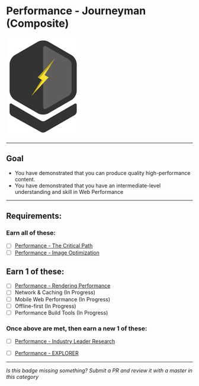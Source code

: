 # Performance - Journeyman (Composite)

![Performance - Journeyman Badge](../../img/badges/perf-journeyman-md.png "Performance - Journeyman Badge")


-----


## Goal
- You have demonstrated that you can produce quality high-performance content.
- You have demonstrated that you have an intermediate-level understanding and skill in Web Performance


-----


## Requirements:

### Earn all of these:
  - [ ] [Performance - The Critical Path](_micro_critical-render-path.md)
  - [ ] [Performance - Image Optimization](_micro_image-optimization.md)

## Earn 1 of these:
  - [ ] [Performance - Rendering Performance](_micro_rendering-performance.md)
  - [ ] Network & Caching (In Progress)
  - [ ] Mobile Web Performance (In Progress)
  - [ ] Offline-first (In Progress)
  - [ ] Performance Build Tools (In Progress)

### Once above are met, then earn a new 1 of these:
  - [ ] [Performance - Industry Leader Research](../../badges-active/performance/_micro_industry-leader-research.md)
  - [ ] [Performance - EXPLORER](../../badges-active/performance/_micro_EXPLORER.md)


-----

  *Is this badge missing something? Submit a PR and review it with a master in this category*

